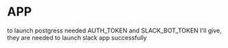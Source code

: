 # APP

to launch postgress needed
AUTH_TOKEN and SLACK_BOT_TOKEN I'll give, they are needed to launch slack app successfully
